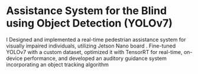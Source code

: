# Assistance System for the Blind using Object Detection (YOLOv7)
I Designed and implemented a real-time pedestrian assistance system for visually impaired individuals,  utilizing Jetson Nano board . Fine-tuned YOLOv7 with a custom dataset, optimized it with TensorRT for  real-time, on-device performance, and developed an auditory guidance system incorporating an object  tracking algorithm 
